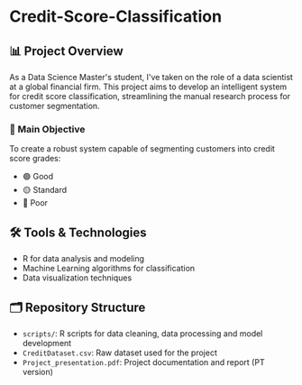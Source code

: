 # Credit-Score-Classification



## 📊 Project Overview

As a Data Science Master's student, I've taken on the role of a data scientist at a global financial firm. This project aims to develop an intelligent system for credit score classification, streamlining the manual research process for customer segmentation.

### 🎯 Main Objective
To create a robust system capable of segmenting customers into credit score grades:
- 🟢 Good
- 🟡 Standard
- 🔴 Poor

## 🛠️ Tools & Technologies
- R for data analysis and modeling
- Machine Learning algorithms for classification
- Data visualization techniques

## 🗂️ Repository Structure
- `scripts/`: R scripts for data cleaning, data processing and model development
- `CreditDataset.csv`: Raw dataset used for the project
- `Project_presentation.pdf`: Project documentation and report (PT version)
